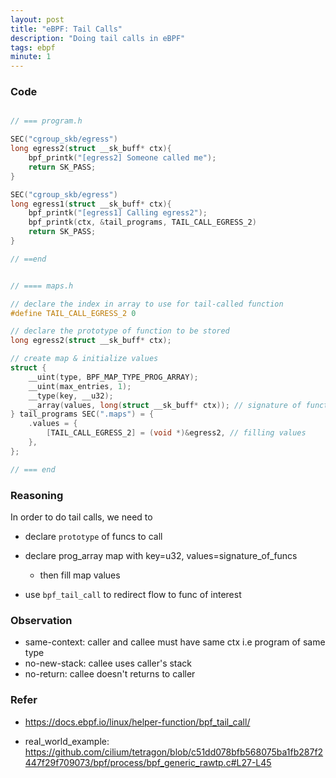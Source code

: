 ```yaml
---
layout: post
title: "eBPF: Tail Calls"
description: "Doing tail calls in eBPF"
tags: ebpf
minute: 1
---
```


### Code

```c

// === program.h

SEC("cgroup_skb/egress")
long egress2(struct __sk_buff* ctx){
    bpf_printk("[egress2] Someone called me");
    return SK_PASS;
}

SEC("cgroup_skb/egress")
long egress1(struct __sk_buff* ctx){
    bpf_printk("[egress1] Calling egress2");
    bpf_printk(ctx, &tail_programs, TAIL_CALL_EGRESS_2)
    return SK_PASS;
}

// ==end


// ==== maps.h

// declare the index in array to use for tail-called function
#define TAIL_CALL_EGRESS_2 0 

// declare the prototype of function to be stored
long egress2(struct __sk_buff* ctx);

// create map & initialize values
struct {
	__uint(type, BPF_MAP_TYPE_PROG_ARRAY);
	__uint(max_entries, 1);
	__type(key, __u32);
	__array(values, long(struct __sk_buff* ctx)); // signature of function
} tail_programs SEC(".maps") = {
	.values = {
		[TAIL_CALL_EGRESS_2] = (void *)&egress2, // filling values
	},
};

// === end

```


### Reasoning

In order to do tail calls, we need to

- declare `prototype` of funcs to call
- declare prog_array map with key=u32, values=signature_of_funcs 
    - then fill map values

- use `bpf_tail_call` to redirect flow to func of interest



### Observation

- same-context: caller and callee must have same ctx i.e program of same type
- no-new-stack: callee uses caller's stack
- no-return: callee doesn't returns to caller


### Refer
- https://docs.ebpf.io/linux/helper-function/bpf_tail_call/

- real_world_example: https://github.com/cilium/tetragon/blob/c51dd078bfb568075ba1fb287f2447f29f709073/bpf/process/bpf_generic_rawtp.c#L27-L45
